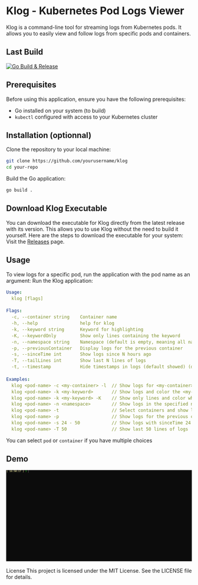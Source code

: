 # Klog - Kubernetes Pod Logs Viewer
Klog is a command-line tool for streaming logs from Kubernetes pods. It allows you to easily view and follow logs from specific pods and containers.

## Last Build
[![Go Build & Release](https://github.com/VegaCorporoptions/klog/actions/workflows/go.yml/badge.svg?branch=main)](https://github.com/VegaCorporoptions/klog/actions/workflows/go.yml)

## Prerequisites

Before using this application, ensure you have the following prerequisites:

- Go installed on your system (to build)
- `kubectl` configured with access to your Kubernetes cluster

## Installation (optionnal)
Clone the repository to your local machine:

```bash
git clone https://github.com/yourusername/klog
cd your-repo
```

Build the Go application:
```bash
go build .
```

## Download Klog Executable
You can download the executable for Klog directly from the latest release with its version. This allows you to use Klog without the need to build it yourself. Here are the steps to download the executable for your system:
Visit the [Releases](https://github.com/VegaCorporoptions/Klog/releases/latest) page.

## Usage
To view logs for a specific pod, run the application with the pod name as an argument:
Run the Klog application:
```yaml
Usage:
  klog [flags]

Flags:
  -c, --container string    Container name
  -h, --help                help for klog
  -k, --keyword string      Keyword for highlighting
  -K, --keywordOnly         Show only lines containing the keyword
  -n, --namespace string    Namespace (default is empty, meaning all namespaces)
  -p, --previousContainer   Display logs for the previous container
  -s, --sinceTime int       Show logs since N hours ago
  -T, --tailLines int       Show last N lines of logs
  -t, --timestamp           Hide timestamps in logs (default showed) (default true)

Examples:
  klog <pod-name> -c <my-container> -l  // Show logs for <my-container> in <pod-name> for last container
  klog <pod-name> -k <my-keyword>       // Show logs and color the <my-keyword> in line
  klog <pod-name> -k <my-keyword> -K    // Show only lines and color where <my-keyword> matched
  klog <pod-name> -n <namespace>        // Show logs in the specified namespace
  klog <pod-name> -t                    // Select containers and show logs without timestamp
  klog <pod-name> -p                    // Show logs for the previous container in <pod-name>
  klog <pod-name> -s 24 - 50            // Show logs with sinceTime 24 hours and last 50 tailLines
  klog <pod-name> -T 50                 // Show last 50 lines of logs
```
You can select `pod` or `container` if you have multiple choices

## Demo
![klog.gif](klog.gif)

License
This project is licensed under the MIT License. See the LICENSE file for details.
